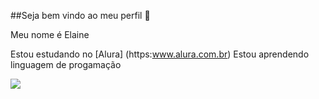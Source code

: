 ##Seja bem vindo ao meu perfil 💖

Meu nome é Elaine

Estou estudando no [Alura] (https:www.alura.com.br)
Estou aprendendo linguagem de progamação



![](https://media1.tenor.com/m/Jjq9svRneowAAAAC/blair-waldorf-crown.gif)
